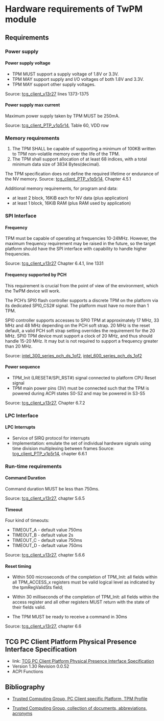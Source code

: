 # Hardware requirements of TwPM module

[tcg_client_v13r27]:<https://trustedcomputinggroup.org/wp-content/uploads/TCG_PCClientTPMInterfaceSpecification_TIS__1-3_27_03212013.pdf>
[tcg_client_PTP_v1p5r14]:<https://trustedcomputinggroup.org/wp-content/uploads/PC-Client-Specific-Platform-TPM-Profile-for-TPM-2p0-v1p05p_r14_pub.pdf>
[intel_300_series_pch_ds_1of2]:<https://www.intel.com/content/www/us/en/products/docs/chipsets/300-series-chipset-on-package-pch-datasheet-vol-1.html>
[intel_600_series_pch_ds_1of2]:<https://edc.intel.com/content/www/us/en/design/ipla/software-development-platforms/client/platforms/alder-lake-desktop/intel-600-series-chipset-family-platform-controller-hub-pch-datasheet-volume/004/spi0-support-for-tpm/>
## Requirements

### Power supply

#### Power supply voltage

* TPM MUST support a supply voltage of 1.8V or 3.3V.
* TPM MAY support supply and I/O voltages of both 1.8V and 3.3V.
* TPM MAY support other supply voltages.

Source: [tcg_client_v13r27] lines 1373-1375

#### Power supply max current

Maximum power supply taken by TPM MUST be 250mA.

Source: [tcg_client_PTP_v1p5r14], Table 60, VDD row

### Memory requirements

1. The TPM SHALL be capable of supporting a minimum of 100KB written
to TPM non-volatile memory over the life of the TPM.
2. The TPM shall support allocation of at least 68 indices, with a total
minimum data size of 3834 Bytes(decimal).

The TPM specification does not define the required lifetime or endurance
of the NV memory.
Source: [tcg_client_PTP_v1p5r14], Chapter 4.5.1

Additional memory requirements, for program and data:
* at least 2 block, 16KiB each for NV data (plus application)
* at least 1 block, 16KiB RAM (plus RAM used by application)

### SPI Interface

#### Frequency

TPM must be capable of operating at frequencies 10-24MHz. However, the maximum
frequency requirement may be raised in the future, so the target platform
should have the SPI interface with capability to handle higher frequencies.

Source: [tcg_client_v13r27] Chapter 6.4.1, line 1331

#### Frequency supported by PCH

This requirement is crucial from the point of view of the environment,
which the TwPM device will work.

The PCH’s SPI0 flash controller supports a discrete TPM on the platform
via its dedicated SPI0_CS2# signal. The platform must have no more than 1 TPM.

SPI0 controller supports accesses to SPI0 TPM at approximately 17 MHz,
33 MHz and 48 MHz depending on the PCH soft strap. 20 MHz is the reset default,
a valid PCH soft strap setting overrides the requirement for the 20 MHz. 
SPI0 TPM device must support a clock of 20 MHz, and thus should handle
15-20 MHz. It may but is not required to support a frequency
greater than 20 MHz.

Source: [intel_300_series_pch_ds_1of2], [intel_600_series_pch_ds_1of2]

#### Power sequence

* TPM_Init (LRESET#/SPI_RST#) signal connected to platform CPU Reset signal
* TPM main power pins (3V) must be connected such that the TPM is powered
during ACPI states S0-S2 and may be powered in S3-S5

Source: [tcg_client_v13r27], Chapter 6.7.2

### LPC Interface

#### LPC Interrupts

* Service of SIRQ protocol for interrupts
* Implementation: emulate the set of individual hardware signals using time
division multiplexing between frames
Source: [tcg_client_PTP_v1p5r14], chapter 6.6.1

### Run-time requirements

#### Command Duration

Command duration MUST be less than 750ms.

Source: [tcg_client_v13r27], chapter 5.6.5

#### Timeout

Four kind of timeouts:

* TIMEOUT_A - default value 750ms
* TIMEOUT_B - default value 2s
* TIMEOUT_C - default value 750ms
* TIMEOUT_D - default value 750ms

Source: [tcg_client_v13r27], chapter 5.6.6

#### Reset timing

* Within 500 microseconds of the completion of TPM_Init:
 all fields within all TPM_ACCESS_x registers must be valid logical level
 as indicated by the tpmRegValidSts field;

* Within 30 milliseconds of the completion of TPM_Init:
  all fields within the access register and all other registers MUST return
  with the state of their fields valid.

* The TPM MUST be ready to receive a command in 30ms

Source: [tcg_client_v13r27], chapter 6.6

## TCG PC Client Platform Physical Presence Interface Specification

* link: [TCG PC Client Platform Physical Presence Interface Specification](https://trustedcomputinggroup.org/wp-content/uploads/Physical-Presence-Interface_1-30_0-52.pdf)
* Version 1.30 Revision 0.0.52
* ACPI Functions

## Bibliography

* [Trusted Computing Group, PC Client specific Platform, TPM Profile](https://trustedcomputinggroup.org/wp-content/uploads/PC-Client-Specific-Platform-TPM-Profile-for-TPM-2p0-v1p05p_r14_pub.pdf)

* [Trusted Computing Group, collection of documents, abbreviations, acronyms](https://trustedcomputinggroup.org/work-groups/pc-client/)
